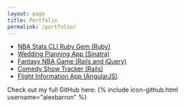 ```yaml
---
layout: page
title: Portfolio
permalink: /portfolio/
---
```


<ul>
  <li><a href="http://github.com/alexbarron/nba-stats-cli-gem">NBA Stats CLI Ruby Gem (Ruby)</a></li>
  <li><a href="http://github.com/alexbarron/wedding-planner">Wedding Planning App (Sinatra)</a></li>
  <li><a href="http://github.com/alexbarron/nba_fantasy_js">Fantasy NBA Game (Rails and jQuery)</a></li>
  <li><a href="http://github.com/alexbarron/gigglr">Comedy Show Tracker (Rails)</a></li>
  <li><a href="http://github.com/alexbarron/hiko">Flight Information App (AngularJS)</a>.</li>
</ul>

Check out my full GitHub here:
{% include icon-github.html username="alexbarron" %}
